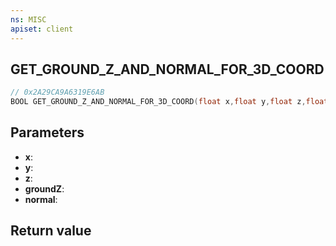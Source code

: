 ```yaml
---
ns: MISC
apiset: client
---
```

## GET_GROUND_Z_AND_NORMAL_FOR_3D_COORD

```c
// 0x2A29CA9A6319E6AB
BOOL GET_GROUND_Z_AND_NORMAL_FOR_3D_COORD(float x,float y,float z,float* groundZ,Vector3* normal);
```


## Parameters
* **x**:
* **y**:
* **z**:
* **groundZ**:
* **normal**:

## Return value

